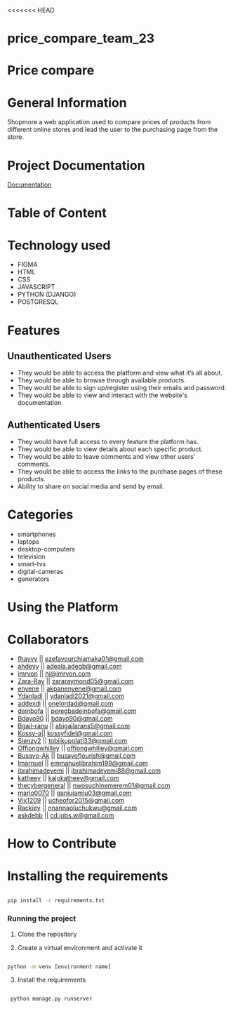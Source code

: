 <<<<<<< HEAD

# price_compare_team_23

# Price compare

# General Information

Shopmore a web application used to compare prices of products from different online stores and lead the user to the purchasing page from the store.

# Project Documentation

[Documentation](https://docs.google.com/document/d/1LwY4xf3l5XciiLNhw41vyeaFBxyWQHW0W8_FRE-xsR4/edit)

# Table of Content

# Technology used

- FIGMA
- HTML
- CSS
- JAVASCRIPT
- PYTHON (DJANGO)
- POSTGRESQL

# Features

## Unauthenticated Users

- They would be able to access the platform and view what it’s all about.
- They would be able to browse through available products.
- They would be able to sign up/register using their emails and password.
- They would be able to view and interact with the website's documentation

## Authenticated Users

- They would have full access to every feature the platform has.
- They would be able to view details about each specific product.
- They would be able to leave comments and view other users’ comments.
- They would be able to access the links to the purchase pages of these products.
- Ability to share on social media and send by email.

# Categories

- smartphones
- laptops
- desktop-computers
- television
- smart-tvs
- digital-cameras
- generators

# Using the Platform

# Collaborators

- [fhayvy](github.com/fhayvy) || ezefavourchiamaka01@gmail.com
- [ahdeyy](github.com/Ahdeyyy) || adeala.adegb@gmail.com
- [imrvon](github.com/imrvon) || hi@imrvon.com
- [Zara-Ray](github.com/Zara-Ray) || zararaymond05@gmail.com
- [enyene](https://github.com/enyene) || akpanenyene@gmail.com
- [Ydanladi](https://github.com/Ydanladi) || ydanladi2021@gmail.com
- [addexdi](https://github.com/addexdi) || onelordad@gmail.com
- [deinbofa](https://github.com/deinbofa) || peregbadeinbofa@gmail.com
- [Bdayo90](https://github.com/Bdayo90) || bdayo90@gmail.com
- [Bgail-ranu](https://github.com/Bgail-ranu) || abigailarans5@gmail.com
- [Kossy-a](https://github.com/Kossy-a)|| kossyfidel@gmail.com
- [Slenzy2](https://github.com/Slenzy2) || tobiikupolati33@gmail.com
- [Offiongwhilley](https://github.com/Offiongwhilley) || offiongwhilley@gmail.com
- [Busayo-Ak](https://github.com/Busayo-Ak) || busayoflourish@gmail.com
- [Imarnuel](https://github.com/Imarnuel) || emmanuelibrahim199@gmail.com
- [ibrahimadeyemi](https://github.com/ibrahimadeyemi) || ibrahimadeyemi88@gmail.com
- [katheey](https://github.com/katheey) || kajokatheey@gmail.com
- [thecybergeneral](https://github.com/thecybergeneral) || nwosuchinemerem01@gmail.com
- [mario0070](https://github.com/mario0070) || ganiujamiu03@gmail.com
- [Vix1209](https://github.com/Vix1209) || ucheofor2015@gmail.com
- [Rackiey](https://github.com/Rackiey) || nnannaoluchukwu@gmail.com
- [askdebb](https://github.com/askdebb) || cd.jobs.w@gmail.com

# How to Contribute

# Installing the requirements

```bash

pip install -r requirements.txt

```

### Running the project

1. Clone the repository

2. Create a virtual environment and activate it

```bash

python -m venv [environment name]

```

3. Install the requirements

```bash

 python manage.py runserver

```
